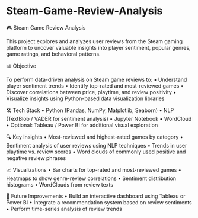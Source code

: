 # Steam-Game-Review-Analysis

🎮 Steam Game Review Analysis

This project explores and analyzes user reviews from the Steam gaming platform to uncover valuable insights into player sentiment, popular genres, game ratings, and behavioral patterns.

📊 Objective

To perform data-driven analysis on Steam game reviews to:
	•	Understand player sentiment trends
	•	Identify top-rated and most-reviewed games
	•	Discover correlations between price, playtime, and review positivity
	•	Visualize insights using Python-based data visualization libraries

🛠️ Tech Stack
	•	Python (Pandas, NumPy, Matplotlib, Seaborn)
	•	NLP (TextBlob / VADER for sentiment analysis)
	•	Jupyter Notebook
	•	WordCloud
	•	Optional: Tableau / Power BI for additional visual exploration

🔍 Key Insights
	•	Most-reviewed and highest-rated games by category
	•	Sentiment analysis of user reviews using NLP techniques
	•	Trends in user playtime vs. review scores
	•	Word clouds of commonly used positive and negative review phrases

📈 Visualizations
	•	Bar charts for top-rated and most-reviewed games
	•	Heatmaps to show genre-review correlations
	•	Sentiment distribution histograms
	•	WordClouds from review texts

🚀 Future Improvements
	•	Build an interactive dashboard using Tableau or Power BI
	•	Integrate a recommendation system based on review sentiments
	•	Perform time-series analysis of review trends
